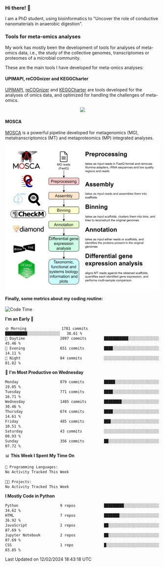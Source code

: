 ### Hi there! 👋

I am a PhD student, using bioinformatics to "Uncover the role of conductive nanomaterials in anaerobic digestion".

### Tools for meta-omics analyses

My work has mostly been the development of tools for analyses of meta-omics data, i.e., the study of the collective genomes, transcriptomes or proteomes of a microbial community.

These are the main tools I have developed for meta-omics analyses:

#### UPIMAPI, reCOGnizer and KEGGCharter

[UPIMAPI](https://github.com/iquasere/UPIMAPI), [reCOGnizer](https://github.com/iquasere/reCOGnizer) and [KEGGCharter](https://github.com/iquasere/KEGGCharter) are tools developed for the analyses of omics data, and optimized for handling the challenges of meta-omics.

<p align="center">
    <img src="assets/annotation_paper.png">
</p>

#### MOSCA

[MOSCA](https://github.com/iquasere/MOSCA) is a powerful pipeline developed for metagenomics (MG), metatranscriptomics (MT) and metaproteomics (MP) integrated analyses.

<p align="center">
    <img src="assets/mosca_workflow.png" align="center" width="700">
</p>


#### Finally, some metrics about my coding routine:

<!--START_SECTION:waka-->
![Code Time](http://img.shields.io/badge/Code%20Time-819%20hrs%203%20mins-blue)

**I'm an Early 🐤** 

```text
🌞 Morning                1781 commits        ██████████░░░░░░░░░░░░░░░   38.61 % 
🌆 Daytime                2097 commits        ███████████░░░░░░░░░░░░░░   45.46 % 
🌃 Evening                651 commits         ████░░░░░░░░░░░░░░░░░░░░░   14.11 % 
🌙 Night                  84 commits          ░░░░░░░░░░░░░░░░░░░░░░░░░   01.82 % 
```
📅 **I'm Most Productive on Wednesday** 

```text
Monday                   879 commits         █████░░░░░░░░░░░░░░░░░░░░   19.05 % 
Tuesday                  771 commits         ████░░░░░░░░░░░░░░░░░░░░░   16.71 % 
Wednesday                1405 commits        ████████░░░░░░░░░░░░░░░░░   30.46 % 
Thursday                 674 commits         ████░░░░░░░░░░░░░░░░░░░░░   14.61 % 
Friday                   485 commits         ███░░░░░░░░░░░░░░░░░░░░░░   10.51 % 
Saturday                 43 commits          ░░░░░░░░░░░░░░░░░░░░░░░░░   00.93 % 
Sunday                   356 commits         ██░░░░░░░░░░░░░░░░░░░░░░░   07.72 % 
```


📊 **This Week I Spent My Time On** 

```text
💬 Programming Languages: 
No Activity Tracked This Week

🐱‍💻 Projects: 
No Activity Tracked This Week
```

**I Mostly Code in Python** 

```text
Python                   9 repos             █████████░░░░░░░░░░░░░░░░   34.62 % 
HTML                     7 repos             ███████░░░░░░░░░░░░░░░░░░   26.92 % 
JavaScript               2 repos             ██░░░░░░░░░░░░░░░░░░░░░░░   07.69 % 
Jupyter Notebook         2 repos             ██░░░░░░░░░░░░░░░░░░░░░░░   07.69 % 
CSS                      1 repo              █░░░░░░░░░░░░░░░░░░░░░░░░   03.85 % 
```




 Last Updated on 12/02/2024 18:43:18 UTC
<!--END_SECTION:waka-->
